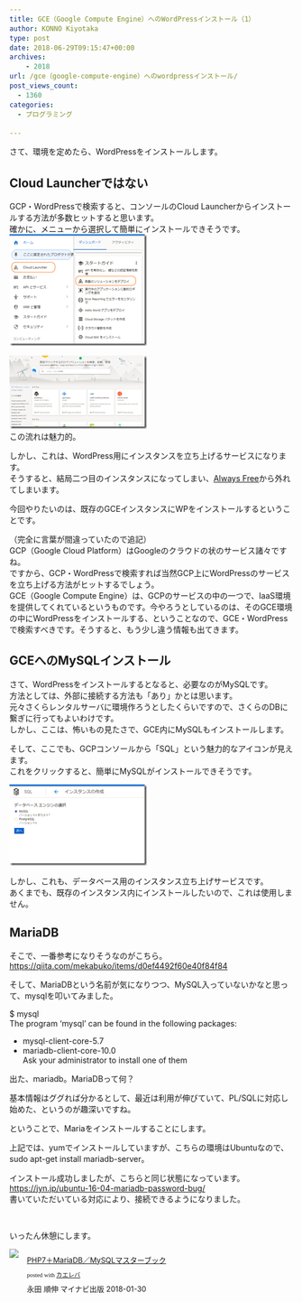 ```yaml
---
title: GCE（Google Compute Engine）へのWordPressインストール（1）
author: KONNO Kiyotaka
type: post
date: 2018-06-29T09:15:47+00:00
archives:
    - 2018
url: /gce（google-compute-engine）へのwordpressインストール/
post_views_count:
  - 1360
categories:
  - プログラミング

---
```

さて、環境を定めたら、WordPressをインストールします。

## Cloud Launcherではない

GCP・WordPressで検索すると、コンソールのCloud Launcherからインストールする方法が多数ヒットすると思います。  
確かに、メニューから選択して簡単にインストールできそうです。  
[<img style="display: inline; background-image: none;" title="gcp3" src="/uploads/2018/06/gcp3_thumb.png?resize=244%2C198&#038;ssl=1" alt="gcp3" width="244" height="198" border="0" data-recalc-dims="1" />][1]

[<img style="display: inline; background-image: none;" title="gcp1" src="/uploads/2018/06/gcp1_thumb.png?resize=244%2C130&#038;ssl=1" alt="gcp1" width="244" height="130" border="0" data-recalc-dims="1" />][2]  
この流れは魅力的。

しかし、これは、WordPress用にインスタンスを立ち上げるサービスになります。  
そうすると、結局二つ目のインスタンスになってしまい、<a href="https://cloud.google.com/free/docs/always-free-usage-limits#compute_name" target="_blank" rel="noopener">Always Free</a>から外れてしまいます。

今回やりたいのは、既存のGCEインスタンスにWPをインストールするということです。

（完全に言葉が間違っていたので追記）  
GCP（Google Cloud Platform）はGoogleのクラウドの状のサービス諸々ですね。  
ですから、GCP・WordPressで検索すれば当然GCP上にWordPressのサービスを立ち上げる方法がヒットするでしょう。  
GCE（Google Compute Engine）は、GCPのサービスの中の一つで、IaaS環境を提供してくれているというものです。今やろうとしているのは、そのGCE環境の中にWordPressをインストールする、ということなので、GCE・WordPressで検索すべきです。そうすると、もう少し違う情報も出てきます。

## GCEへのMySQLインストール

さて、WordPressをインストールするとなると、必要なのがMySQLです。  
方法としては、外部に接続する方法も「あり」かとは思います。  
元々さくらレンタルサーバに環境作ろうとしたくらいですので、さくらのDBに繋ぎに行ってもよいわけです。  
しかし、ここは、怖いもの見たさで、GCE内にMySQLもインストールします。

そして、ここでも、GCPコンソールから「SQL」という魅力的なアイコンが見えます。  
これをクリックすると、簡単にMySQLがインストールできそうです。

[<img style="display: inline; background-image: none;" title="gcp2" src="/uploads/2018/06/gcp2_thumb.png?resize=244%2C144&#038;ssl=1" alt="gcp2" width="244" height="144" border="0" data-recalc-dims="1" />][3]

しかし、これも、データベース用のインスタンス立ち上げサービスです。  
あくまでも、既存のインスタンス内にインストールしたいので、これは使用しません。

## MariaDB

そこで、一番参考になりそうなのがこちら。  
<a title="https://qiita.com/mekabuko/items/d0ef4492f60e40f84f84" href="https://qiita.com/mekabuko/items/d0ef4492f60e40f84f84" target="_blank" rel="noopener">https://qiita.com/mekabuko/items/d0ef4492f60e40f84f84</a>

そして、MariaDBという名前が気になりつつ、MySQL入っていないかなと思って、mysqlを叩いてみました。

$ mysql  
The program &#8216;mysql&#8217; can be found in the following packages:  
* mysql-client-core-5.7  
* mariadb-client-core-10.0  
Ask your administrator to install one of them

出た、mariadb。MariaDBって何？

基本情報はググれば分かるとして、最近は利用が伸びていて、PL/SQLに対応し始めた、というのが趣深いですね。

ということで、Mariaをインストールすることにします。

上記では、yumでインストールしていますが、こちらの環境はUbuntuなので、sudo apt-get install mariadb-server。

インストール成功しましたが、こちらと同じ状態になっています。  
<a title="https://jyn.jp/ubuntu-16-04-mariadb-password-bug/" href="https://jyn.jp/ubuntu-16-04-mariadb-password-bug/" target="_blank" rel="noopener">https://jyn.jp/ubuntu-16-04-mariadb-password-bug/</a>  
書いていただいている対応により、接続できるようになりました。

&nbsp;

いったん休憩にします。

<div class="kaerebalink-box" style="text-align: left; overflow: hidden; padding-bottom: 20px; font-size: small; -ms-zoom: 1;">
  <div class="kaerebalink-image" style="margin: 0px 15px 10px 0px; float: left;">
    <a href="https://www.amazon.co.jp/exec/obidos/ASIN/4839962340/jqinglong-22/" target="_blank" rel="noopener"><img style="border: currentcolor;" src="https://i0.wp.com/images-fe.ssl-images-amazon.com/images/I/511q0UtqM5L._SL160_.jpg?ssl=1" data-recalc-dims="1" /></a>
  </div>
  
  <div class="kaerebalink-info" style="line-height: 120%; overflow: hidden; -ms-zoom: 1;">
    <div class="kaerebalink-name" style="line-height: 120%; margin-bottom: 10px;">
      <p>
        <a href="https://www.amazon.co.jp/exec/obidos/ASIN/4839962340/jqinglong-22/" target="_blank" rel="noopener">PHP7＋MariaDB／MySQLマスターブック</a>
      </p>
      <div class="kaerebalink-powered-date" style="line-height: 120%; font-family: verdana; font-size: 8pt; margin-top: 5px;">
        posted with <a href="https://kaereba.com" target="_blank" rel="nofollow noopener">カエレバ</a>
      </div>
    </div>
    <div class="kaerebalink-detail" style="margin-bottom: 5px;">
      永田 順伸 マイナビ出版 2018-01-30
    </div>
    <div class="kaerebalink-link1" style="margin-top: 10px;">
    </div>
  </div>
  
  <div class="booklink-footer" style="clear: left;">
  </div>
</div>

 [1]: /uploads/2018/06/gcp3.png?ssl=1
 [2]: /uploads/2018/06/gcp1.png?ssl=1
 [3]: /uploads/2018/06/gcp2.png?ssl=1